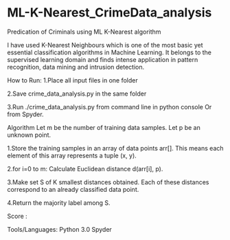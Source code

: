 # ML-K-Nearest_CrimeData_analysis
Predication of Criminals using ML K-Nearest algorithm


I have used K-Nearest Neighbours which is one of the most basic yet essential classification algorithms in Machine Learning. It belongs to the supervised learning domain and finds intense application in pattern recognition, data mining and intrusion detection.


How to Run:
1.Place all input files in one folder

2.Save crime_data_analysis.py in the same folder

3.Run ./crime_data_analysis.py from command line in python console Or from Spyder.



Algorithm
Let m be the number of training data samples. Let p be an unknown point.

1.Store the training samples in an array of data points arr[]. This means each element of this array represents a tuple (x, y).

2.for i=0 to m:
  Calculate Euclidean distance d(arr[i], p).

3.Make set S of K smallest distances obtained. Each of these distances correspond to an already classified data point.

4.Return the majority label among S.



Score :
 


Tools/Languages:
Python 3.0
Spyder 

